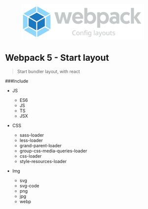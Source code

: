 <p align="center" style="text-align:center">
    <img src="./illustration.svg" alt="illustration" width="400"/>
</p>

# Webpack 5 - Start layout

> Start bundler layout, with react


###Include

* JS
  * ES6
  * JS
  * TS
  * JSX 

* CSS
  * sass-loader
  * less-loader
  * grand-parent-loader
  * group-css-media-queries-loader
  * css-loader
  * style-resources-loader
  
* Img
  * svg
  * svg-code
  * png
  * jpg
  * webp            